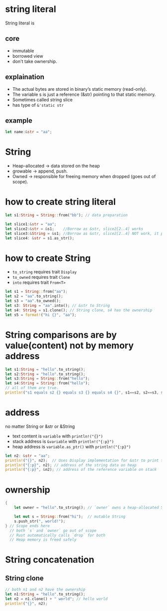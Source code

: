 # string literal

String literal is

## core

- immutable
- borrowed view
- don't take ownership.

## explaination

- The actual bytes are stored in binary’s static memory (read-only).
- The variable s is just a reference (&str) pointing to that static memory.
- Sometimes called string slice
- has type of `&'static str`

## example

```rust
let name:&str = "aa";
```

# String

- Heap-allocated → data stored on the heap
- growable → append, push.
- Owned → responsible for freeing memory when dropped (goes out of scope).

# how to create string literal

```rust
let s1:String = String::from("bb"); // data preparation

let slice1:&str = "aa";
let slice2:&str = &s1;    //Borrow as &str, slice2[2..4] works
let slice3:&String = &s1; //Borrow as &str, slice2[2..4] NOT work, it points to the whole String.
let slice4: &str = s1.as_str();
```

# how to create String

- `to_string` requires trait `Display`
- `to_owned` requires trait `Clone`
- `into` requires trait `From<T>`

```rust
let s1 = String::from("aa");
let s2 = "aa".to_string();
let s3 = "aa".to_owned();
let s3: String = "aa".into(); // &str to String
let s4: String = s1.clone(); // String clone, s4 has the ownership
let s5 = format!("hi {}", "aa");
```

# String comparisons are by value(content) not by memory address

```rust
let s1:String = "hello".to_string();
let s2:String = "hello".to_string();
let s3:String = String::from("hello");
let s4:String = String::from("hello");
// all of them are true.
println!("s1 equals s2 {} equals s3 {} equals s4 {}", s1==s2, s2==s3, s3==s4)
```

# address

no matter String or &str or &String

- text content is `variable` with `println!("{}")`
- stack address is `&variable` with `println!("{:p}")`
- heap address is `variable.as_ptr()` with `println!("{:p}")`

```rust
let n2: &str = "aa";
println!("{}", n2);  // Uses Display implementation for &str to print the text content of the slice
println!("{:p}", n2); // address of the string data on heap
println!("{:p}", &n2); // address of the reference variable on stack
```

# ownership

```rust
{
	let owner = "hello".to_string(); // `owner` owns a heap-allocated String

	let mut s = String::from("hi");  // mutable String
	s.push_str(", world!");
} // Scope ends here
  // both `s` and `owner` go out of scope
  // Rust automatically calls `drop` for both
  // Heap memory is freed safely
```

# String concatenation

## String clone

```rust
// both n1 and n2 have the ownership
let n1:String = "hello".to_string();
let n2 = n1.clone() + " world"; // hello world
println!("{}", n2);
```
